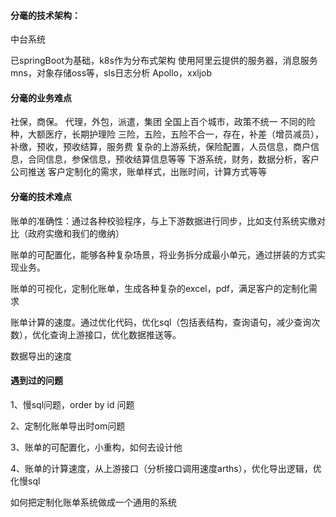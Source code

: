 

#### 分毫的技术架构：

中台系统

已springBoot为基础，k8s作为分布式架构
使用阿里云提供的服务器，消息服务mns，对象存储oss等，sls日志分析
Apollo，xxljob

#### 分毫的业务难点

社保，商保。
代理，外包，派遣，集团
全国上百个城市，政策不统一
不同的险种，大额医疗，长期护理险
三险，五险，五险不合一，存在，补差（增员减员），补缴，预收，预收结算，服务费
复杂的上游系统，保险配置，人员信息，商户信息，合同信息，参保信息，预收结算信息等等
下游系统，财务，数据分析，客户公司推送
客户定制化的需求，账单样式，出账时间，计算方式等等

#### 分毫的技术难点

账单的准确性：通过各种校验程序，与上下游数据进行同步，比如支付系统实缴对比（政府实缴和我们的缴纳）

账单的可配置化，能够各种复杂场景，将业务拆分成最小单元，通过拼装的方式实现业务。

账单的可视化，定制化账单，生成各种复杂的excel，pdf，满足客户的定制化需求

账单计算的速度。通过优化代码，优化sql（包括表结构，查询语句，减少查询次数），优化查询上游接口，优化数据推送等。

数据导出的速度

#### 遇到过的问题

1、慢sql问题，order by id 问题

2、定制化账单导出时om问题

3、账单的可配置化，小重构，如何去设计他

4、账单的计算速度，从上游接口（分析接口调用速度arths），优化导出逻辑，优化慢sql


如何把定制化账单系统做成一个通用的系统
